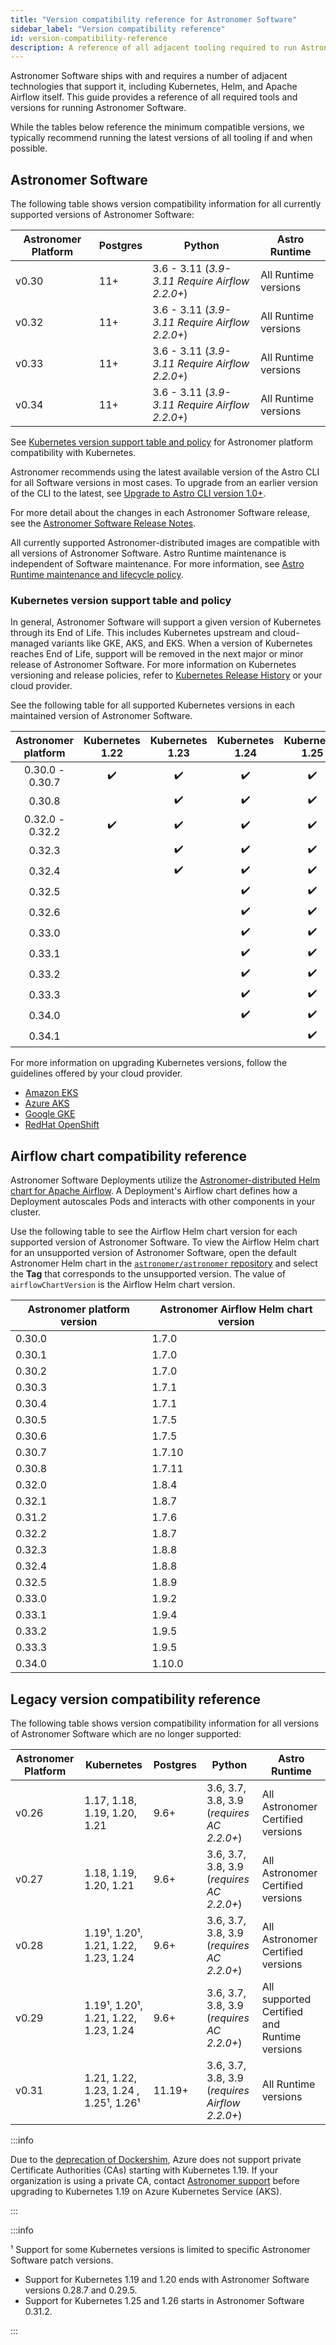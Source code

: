 ```yaml
---
title: "Version compatibility reference for Astronomer Software"
sidebar_label: "Version compatibility reference"
id: version-compatibility-reference
description: A reference of all adjacent tooling required to run Astronomer Software and corresponding version compatibility.
---
```


Astronomer Software ships with and requires a number of adjacent technologies that support it, including Kubernetes, Helm, and Apache Airflow itself. This guide provides a reference of all required tools and versions for running Astronomer Software.

While the tables below reference the minimum compatible versions, we typically recommend running the latest versions of all tooling if and when possible.

## Astronomer Software

<!--- Version-specific -->

The following table shows version compatibility information for all currently supported versions of Astronomer Software:

| Astronomer Platform | Postgres | Python                                         | Astro Runtime        |
| ------------------- | -------- | ---------------------------------------------- | -------------------- |
| v0.30               | 11+      | 3.6 - 3.11 (_3.9-3.11 Require Airflow 2.2.0+_) | All Runtime versions |
| v0.32               | 11+      | 3.6 - 3.11 (_3.9-3.11 Require Airflow 2.2.0+_) | All Runtime versions |
| v0.33               | 11+      | 3.6 - 3.11 (_3.9-3.11 Require Airflow 2.2.0+_) | All Runtime versions |
| v0.34               | 11+      | 3.6 - 3.11 (_3.9-3.11 Require Airflow 2.2.0+_) | All Runtime versions |

See [Kubernetes version support table and policy](#kubernetes-version-support-table-and-policy) for Astronomer platform compatibility with Kubernetes.

Astronomer recommends using the latest available version of the Astro CLI for all Software versions in most cases. To upgrade from an earlier version of the CLI to the latest, see [Upgrade to Astro CLI version 1.0+](upgrade-astro-cli.md).

For more detail about the changes in each Astronomer Software release, see the [Astronomer Software Release Notes](release-notes.md).

All currently supported Astronomer-distributed images are compatible with all versions of Astronomer Software. Astro Runtime maintenance is independent of Software maintenance. For more information, see [Astro Runtime maintenance and lifecycle policy](runtime-version-lifecycle-policy.mdx).

### Kubernetes version support table and policy

In general, Astronomer Software will support a given version of Kubernetes through its End of Life. This includes Kubernetes upstream and cloud-managed variants like GKE, AKS, and EKS. When a version of Kubernetes reaches End of Life, support will be removed in the next major or minor release of Astronomer Software. For more information on Kubernetes versioning and release policies, refer to [Kubernetes Release History](https://kubernetes.io/releases/) or your cloud provider.

See the following table for all supported Kubernetes versions in each maintained version of Astronomer Software.

| Astronomer platform | Kubernetes 1.22 | Kubernetes 1.23 | Kubernetes 1.24 | Kubernetes 1.25 | Kubernetes 1.26 | Kubernetes 1.27 | Kubernetes 1.28 | Kubernetes 1.29 |
| :-----------------: | :-------------: | :-------------: | :-------------: | :-------------: | :-------------: | :-------------: | :-------------: | :-------------: |
|   0.30.0 - 0.30.7   |        ✔️        |        ✔️        |        ✔️        |        ✔️        |        ✔️        |                 |                 |                 |
|       0.30.8        |                 |        ✔️        |        ✔️        |        ✔️        |        ✔️        |        ✔️        |                 |                 |
|   0.32.0 - 0.32.2   |        ✔️        |        ✔️        |        ✔️        |        ✔️        |        ✔️        |        ✔️        |                 |                 |
|       0.32.3        |                 |        ✔️        |        ✔️        |        ✔️        |        ✔️        |        ✔️        |                 |                 |
|       0.32.4        |                 |        ✔️        |        ✔️        |        ✔️        |        ✔️        |        ✔️        |        ✔️        |                 |
|       0.32.5        |                 |                 |        ✔️        |        ✔️        |        ✔️        |        ✔️        |        ✔️        |                 |
|       0.32.6        |                 |                 |        ✔️        |        ✔️        |        ✔️        |        ✔️        |        ✔️        |        ✔️        |
|       0.33.0        |                 |                 |        ✔️        |        ✔️        |        ✔️        |        ✔️        |                 |                 |
|       0.33.1        |                 |                 |        ✔️        |        ✔️        |        ✔️        |        ✔️        |        ✔️        |                 |
|       0.33.2        |                 |                 |        ✔️        |        ✔️        |        ✔️        |        ✔️        |        ✔️        |                 |
|       0.33.3        |                 |                 |        ✔️        |        ✔️        |        ✔️        |        ✔️        |        ✔️        |        ✔️        |
|       0.34.0        |                 |                 |        ✔️        |        ✔️        |        ✔️        |        ✔️        |        ✔️        |                 |
|       0.34.1        |                 |                 |                |        ✔️        |        ✔️        |        ✔️        |        ✔️        |        ✔️         |

For more information on upgrading Kubernetes versions, follow the guidelines offered by your cloud provider.

- [Amazon EKS](https://docs.aws.amazon.com/eks/latest/userguide/update-cluster.html)
- [Azure AKS](https://docs.microsoft.com/en-us/azure/aks/upgrade-cluster)
- [Google GKE](https://cloud.google.com/kubernetes-engine/docs/concepts/cluster-upgrades)
- [RedHat OpenShift](https://access.redhat.com/documentation/en-us/openshift_container_platform/4.11/html/updating_clusters/index)

## Airflow chart compatibility reference

Astronomer Software Deployments utilize the [Astronomer-distributed Helm chart for Apache Airflow](https://github.com/astronomer/airflow-chart). A Deployment's Airflow chart defines how a Deployment autoscales Pods and interacts with other components in your cluster.

Use the following table to see the Airflow Helm chart version for each supported version of Astronomer Software. To view the Airflow Helm chart for an unsupported version of Astronomer Software, open the default Astronomer Helm chart in the [`astronomer/astronomer` repository](https://github.com/astronomer/astronomer/blob/master/charts/astronomer/values.yaml) and select the **Tag** that corresponds to the unsupported version. The value of `airflowChartVersion` is the Airflow Helm chart version.

| Astronomer platform version | Astronomer Airflow Helm chart version |
| --------------------------- | ------------------------------------- |
| 0.30.0                      | 1.7.0                                 |
| 0.30.1                      | 1.7.0                                 |
| 0.30.2                      | 1.7.0                                 |
| 0.30.3                      | 1.7.1                                 |
| 0.30.4                      | 1.7.1                                 |
| 0.30.5                      | 1.7.5                                 |
| 0.30.6                      | 1.7.5                                 |
| 0.30.7                      | 1.7.10                                |
| 0.30.8                      | 1.7.11                                |
| 0.32.0                      | 1.8.4                                 |
| 0.32.1                      | 1.8.7                                 |
| 0.31.2                      | 1.7.6                                 |
| 0.32.2                      | 1.8.7                                 |
| 0.32.3                      | 1.8.8                                 |
| 0.32.4                      | 1.8.8                                 |
| 0.32.5                      | 1.8.9                                 |
| 0.33.0                      | 1.9.2                                 |
| 0.33.1                      | 1.9.4                                 |
| 0.33.2                      | 1.9.5                                 |
| 0.33.3                      | 1.9.5                                 |
| 0.34.0                      | 1.10.0                                |

## Legacy version compatibility reference

The following table shows version compatibility information for all versions of Astronomer Software which are no longer supported:

| Astronomer Platform | Kubernetes                            | Postgres | Python                                         | Astro Runtime                                |
| ------------------- | ------------------------------------- | -------- | ---------------------------------------------- | -------------------------------------------- |
| v0.26               | 1.17, 1.18, 1.19, 1.20, 1.21          | 9.6+     | 3.6, 3.7, 3.8, 3.9 (_requires AC 2.2.0+_)      | All Astronomer Certified versions            |
| v0.27               | 1.18, 1.19, 1.20, 1.21                | 9.6+     | 3.6, 3.7, 3.8, 3.9 (_requires AC 2.2.0+_)      | All Astronomer Certified versions            |
| v0.28               | 1.19¹, 1.20¹, 1.21, 1.22, 1.23, 1.24  | 9.6+     | 3.6, 3.7, 3.8, 3.9 (_requires AC 2.2.0+_)      | All Astronomer Certified versions            |
| v0.29               | 1.19¹, 1.20¹, 1.21, 1.22, 1.23, 1.24  | 9.6+     | 3.6, 3.7, 3.8, 3.9 (_requires AC 2.2.0+_)      | All supported Certified and Runtime versions |
| v0.31               | 1.21, 1.22, 1.23, 1.24 , 1.25¹, 1.26¹ | 11.19+   | 3.6, 3.7, 3.8, 3.9 (_requires Airflow 2.2.0+_) | All Runtime versions                         |

:::info

Due to the [deprecation of Dockershim](https://kubernetes.io/blog/2020/12/02/dockershim-faq/), Azure does not support private Certificate Authorities (CAs) starting with Kubernetes 1.19. If your organization is using a private CA, contact [Astronomer support](https://support.astronomer.io) before upgrading to Kubernetes 1.19 on Azure Kubernetes Service (AKS).

:::

:::info

¹ Support for some Kubernetes versions is limited to specific Astronomer Software patch versions.

- Support for Kubernetes 1.19 and 1.20 ends with Astronomer Software versions 0.28.7 and 0.29.5.
- Support for Kubernetes 1.25 and 1.26 starts in Astronomer Software 0.31.2.

:::
